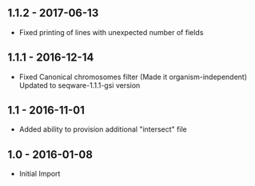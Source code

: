 ## 1.1.2 - 2017-06-13
- Fixed printing of lines with unexpected number of fields
## 1.1.1 - 2016-12-14
- Fixed Canonical chromosomes filter (Made it organism-independent) Updated to seqware-1.1.1-gsi version
## 1.1   - 2016-11-01
- Added ability to provision additional "intersect" file
## 1.0   - 2016-01-08
- Initial Import
